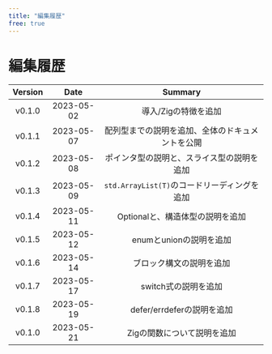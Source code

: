 ```yaml
---
title: "編集履歴"
free: true
---
```


# 編集履歴

|Version|Date|Summary|
|:--:|:--:|:--:|
|v0.1.0|2023-05-02|導入/Zigの特徴を追加|
|v0.1.1|2023-05-07|配列型までの説明を追加、全体のドキュメントを公開|
|v0.1.2|2023-05-08|ポインタ型の説明と、スライス型の説明を追加|
|v0.1.3|2023-05-09|`std.ArrayList(T)`のコードリーディングを追加|
|v0.1.4|2023-05-11|Optionalと、構造体型の説明を追加|
|v0.1.5|2023-05-12|enumとunionの説明を追加|
|v0.1.6|2023-05-14|ブロック構文の説明を追加|
|v0.1.7|2023-05-17|switch式の説明を追加|
|v0.1.8|2023-05-19|defer/errdeferの説明を追加|
|v0.1.0|2023-05-21|Zigの関数について説明を追加|

